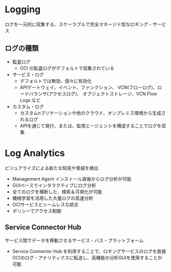# Logging
ログを一元的に収集する、スケーラブルで完全マネージド型なロギング・サービス
## ログの種類
- 監査ログ
  + OCI の監査ログがデフォルトで収集されている
- サービス・ログ
  + デフォルトでは無効、個々に有効化
  + APIゲートウェイ、イベント、ファンクション、
    VCN(フローログ)、ロードバランサ(アクセスログ)、
    オブジェクトストレージ、VCN Flow Logs など
- カスタム・ログ 
  + カスタムnプリケーションや他のクラウド、オンプレミス環境から生成されるログ
  + APIを通じて発行、または、監視エージェントを構成することでログを収集

# Log Analytics
ビジュアライズによる新たな知見や脅威を検出
- Management Agent インストール直後からログ分析が可能
- GUIベースでインタラクティブにログ分析
- 全てのログを横断した、検索＆可視化が可能
- 機械学習を活用した大量ログの高速分析
- OCIサービスとシームレスな統合
- ポリシーでアクセス制御

## Service Connector Hub
サービス間でデータを移動させるサービス・バス・プラットフォーム
- Service Connector Hub を利用することで、ロギングサービスのログを直接 OCIのログ・アナリティクスに転送し、高機能の分析GUIを使用することが可能
